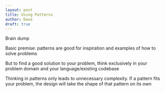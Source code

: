```yaml
---
layout: post
title: Using Patterns
author: Dave
draft: true
---
```


Brain dump

Basic premise: patterns are good for inspiration and examples of how to solve problems

But to find a good solution to your problem, think exclusively in your problem domain and your language/existing codebase

Thinking in patterns only leads to unnecessary complexity. If a pattern fits your problem, the design will take the shape of that pattern on its own

